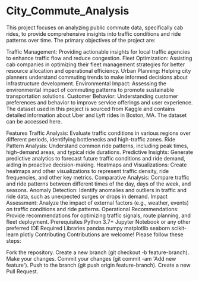 # City_Commute_Analysis

This project focuses on analyzing public commute data, specifically cab rides, to provide comprehensive insights into traffic conditions and ride patterns over time. The primary objectives of the project are:

Traffic Management: Providing actionable insights for local traffic agencies to enhance traffic flow and reduce congestion. Fleet Optimization: Assisting cab companies in optimizing their fleet management strategies for better resource allocation and operational efficiency. Urban Planning: Helping city planners understand commuting trends to make informed decisions about infrastructure development. Environmental Impact: Assessing the environmental impact of commuting patterns to promote sustainable transportation solutions. Customer Behavior: Understanding customer preferences and behavior to improve service offerings and user experience. The dataset used in this project is sourced from Kaggle and contains detailed information about Uber and Lyft rides in Boston, MA. The dataset can be accessed here.

Features Traffic Analysis: Evaluate traffic conditions in various regions over different periods, identifying bottlenecks and high-traffic zones. Ride Pattern Analysis: Understand common ride patterns, including peak times, high-demand areas, and typical ride durations. Predictive Insights: Generate predictive analytics to forecast future traffic conditions and ride demand, aiding in proactive decision-making. Heatmaps and Visualizations: Create heatmaps and other visualizations to represent traffic density, ride frequencies, and other key metrics. Comparative Analysis: Compare traffic and ride patterns between different times of the day, days of the week, and seasons. Anomaly Detection: Identify anomalies and outliers in traffic and ride data, such as unexpected surges or drops in demand. Impact Assessment: Analyze the impact of external factors (e.g., weather, events) on traffic conditions and ride patterns. Operational Recommendations: Provide recommendations for optimizing traffic signals, route planning, and fleet deployment. Prerequisites Python 3.7+ Jupyter Notebook or any other preferred IDE Required Libraries pandas numpy matplotlib seaborn scikit-learn plotly Contributing Contributions are welcome! Please follow these steps:

Fork the repository. Create a new branch (git checkout -b feature-branch). Make your changes. Commit your changes (git commit -am 'Add new feature'). Push to the branch (git push origin feature-branch). Create a new Pull Request.
